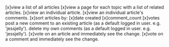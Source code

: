 [x]view a list of all articles 
[x]view a page for each topic with a list of related articles.
[x]view an individual article.
[x]view an individual article's comments.
[x]sort articles by:
[x]date created
[x]comment_count
[x]votes
post a new comment to an existing article (as a default logged in user. e.g. 'jessjelly').
delete my own comments (as a default logged in user. e.g. 'jessjelly').
[x]vote on an article and immediately see the change.
[x]vote on a comment and immediately see the change.